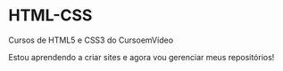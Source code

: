 # HTML-CSS
 Cursos de HTML5 e CSS3 do CursoemVídeo

Estou aprendendo a criar sites e agora vou gerenciar meus repositórios!